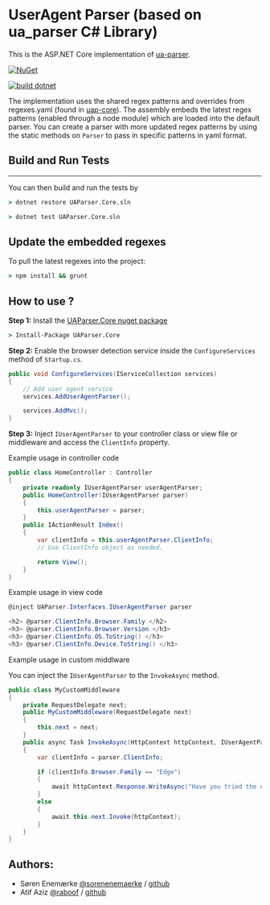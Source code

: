 UserAgent Parser (based on ua_parser C# Library)
======================

This is the ASP.NET Core implementation of [ua-parser](https://github.com/tobie/ua-parser).

[![NuGet](https://img.shields.io/nuget/v/UAParser.Core.svg)](https://nuget.org/packages/UAParser.Core)

[![build dotnet](https://github.com/w8tcha/uap-csharp/actions/workflows/build.yml/badge.svg)](https://github.com/w8tcha/uap-csharp/actions/workflows/build.yml)

The implementation uses the shared regex patterns and overrides from regexes.yaml (found in [uap-core](https://github.com/ua-parser/uap-core)). The assembly embeds the latest regex patterns (enabled through a node module) which are loaded into the default parser. You can create a parser with more updated regex patterns by using the static methods on `Parser` to pass in specific patterns in yaml format.

## Build and Run Tests
------
You can then build and run the tests by

```` cmd
> dotnet restore UAParser.Core.sln
````

```` cmd
> dotnet test UAParser.Core.sln
````

Update the embedded regexes
------
To pull the latest regexes into the project:

```` cmd
> npm install && grunt
````

## How to use ?

**Step 1:**
Install the [UAParser.Core nuget package](https://www.nuget.org/packages/UAParser.Core/)


```` cmd
> Install-Package UAParser.Core
````

**Step 2:** Enable the browser detection service inside the `ConfigureServices` method of `Startup.cs`.

```c#
public void ConfigureServices(IServiceCollection services)
{
    // Add user agent service
    services.AddUserAgentParser();

    services.AddMvc();
}
```

**Step 3:** Inject `IUserAgentParser` to your controller class or view file or middleware and access the `ClientInfo` property.

Example usage in controller code

```c#
public class HomeController : Controller
{
    private readonly IUserAgentParser userAgentParser;
    public HomeController(IUserAgentParser parser)
    {
        this.userAgentParser = parser;
    }
    public IActionResult Index()
    {
        var clientInfo = this.userAgentParser.ClientInfo;
        // Use ClientInfo object as needed.

        return View();
    }
}
```

Example usage in view code

```c#
@inject UAParser.Interfaces.IUserAgentParser parser

<h2> @parser.ClientInfo.Browser.Family </h2>
<h3> @parser.ClientInfo.Browser.Version </h3>
<h3> @parser.ClientInfo.OS.ToString() </h3>
<h3> @parser.ClientInfo.Device.ToString() </h3>

```

Example usage in custom middlware

You can inject the `IUserAgentParser` to the `InvokeAsync` method.

```c#
public class MyCustomMiddleware
{
    private RequestDelegate next;
    public MyCustomMiddleware(RequestDelegate next)
    {
        this.next = next;
    }
    public async Task InvokeAsync(HttpContext httpContext, IUserAgentParser parser)
    {
        var clientInfo = parser.ClientInfo;

        if (clientInfo.Browser.Family == "Edge")
        {
            await httpContext.Response.WriteAsync("Have you tried the new chromuim based edge ?");
        }
        else
        {
            await this.next.Invoke(httpContext);
        }
    }
}
```

Authors:
-------

  * Søren Enemærke [@sorenenemaerke](https://twitter.com/sorenenemaerke) / [github](https://github.com/enemaerke)
  * Atif Aziz [@raboof](https://twitter.com/raboof) / [github](https://github.com/atifaziz)
